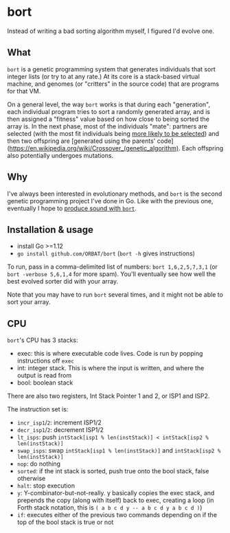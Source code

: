 # bort

Instead of writing a bad sorting algorithm myself, I figured I'd evolve one. 

## What

`bort` is a genetic programming system that generates individuals that sort integer lists (or try to
at any rate.) At its core is a stack-based virtual machine, and genomes (or "critters" in the source
code) that are programs for that VM.

On a general level, the way `bort` works is that during each "generation", each individual program
tries to sort a randomly generated array, and is then assigned a "fitness" value based on how close
to being sorted the array is. In the next phase, most of the individuals "mate": partners are selected (with
the most fit individuals being [more likely to be
selected](https://en.wikipedia.org/wiki/Tournament_selection)) and then two offspring are [generated
using the parents' code](https://en.wikipedia.org/wiki/Crossover_(genetic_algorithm). Each offspring
also potentially undergoes mutations.

## Why

I've always been interested in evolutionary methods, and `bort` is the second genetic programming project I've done in Go. Like with the previous one, eventually I hope to [produce sound with `bort`](https://soundcloud.com/thomas-oakley-2/). 

## Installation & usage

- install Go >=1.12
- `go install github.com/ORBAT/bort` (`bort -h` gives instructions)

To run, pass in a comma-delimited list of numbers: `bort 1,6,2,5,7,3,1` (or `bort -verbose 5,6,1,4`
for more spam). You'll eventually see how well the best evolved sorter did with your array.

Note that you may have to run `bort` several times, and it might not be able to sort your array.

## CPU

`bort`'s CPU has 3 stacks:
- exec: this is where executable code lives. Code is run by popping instructions off `exec`
- int: integer stack. This is where the input is written, and where the output is read from
- bool: boolean stack

There are also two registers, Int Stack Pointer 1 and 2, or ISP1 and ISP2.

The instruction set is:
- `incr_isp1`/`2`: increment ISP1/2
- `decr_isp1`/`2`: decrement ISP1/2
- `lt_isps`: push `intStack[isp1 % len(instStack)] < intStack[isp2 % len(instStack)]`
- `swap_isps`: swap `intStack[isp1 % len(instStack)]` and `intStack[isp2 % len(instStack)]` 
- `nop`: do nothing
- `sorted`: if the int stack is sorted, push true onto the bool stack, false otherwise
- `halt`: stop execution
- `y`: Y-combinator-but-not-really. y basically copies the exec stack, and prepends the copy (along
with itself) back to exec, creating a loop (in Forth stack notation, this is `( a b c d y -- a b c d
y a b c d )`)
- `if`: executes either of the previous two commands depending on if the top of the bool stack is
true or not